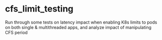 # cfs_limit_testing
Run through some tests on latency impact when enabling K8s limits to pods on both single &amp; multithreaded apps, and analyze impact of manipulating CFS period
